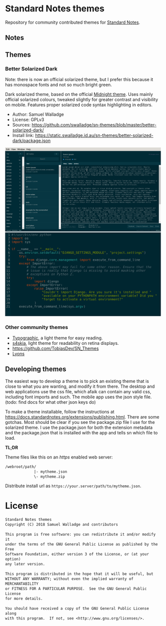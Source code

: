 
# Standard Notes themes

Repository for community contributed themes for [Standard Notes](https://standardnotes.org/).

## Notes

## Themes

### Better Solarized Dark

Note: there is now an official solarized theme, but I prefer this because it has
monospace fonts and not so much bright green.

Dark solarized theme, based on the official [Midnight theme](https://standardnotes.org/extensions/midnight).
Uses mainly official solarized colours, tweaked slightly for greater contrast
and visibility on mobile.  Features proper solarized code syntax highlighting
in editors.

- Author: Samuel Walladge
- License: GPLv3
- Sources: <https://github.com/swalladge/sn-themes/blob/master/better-solarized-dark/>
- Install link: <https://static.swalladge.id.au/sn-themes/better-solarized-dark/package.json>

![screenshot](./images/solarized-dark-screenshot.png)
![screenshot with syntax highlighting](./images/solarized-dark-screenshot-syntax.png)


### Other community themes

- [Typographic](https://github.com/sancho-one/sn-themes), a light theme for easy reading.
- [s4skia](https://github.com/flowinho/s4skia), light theme for readability on retina displays.
- <https://github.com/TobiasDev/SN_Themes>
- [Lyons](https://github.com/jamesjlyons/Lyons)


## Developing themes

The easiest way to develop a theme is to pick an existing theme that is
close to what you are wanting, and modify it from there. The desktop and web
applications use the css file, which afaik can contain any valid css, including
font imports and such. The mobile app uses the json style file. (todo: find
docs for what other json keys do)


To make a theme installable, follow the instructions at
<https://docs.standardnotes.org/extensions/publishing.html>.  There are some
gotchas. Most should be clear if you see the package.zip file I use for the
solarized theme. I use the package.json for both the extension metadata and the
package.json that is installed with the app and tells sn which file to load.

__TL;DR__

Theme files like this on an _https_ enabled web server:

```
/webroot/path/
             |- mytheme.json
             \- mytheme.zip
```

Distribute install url as `https://your.server/path/to/mytheme.json`.



# License

    Standard Notes themes
    Copyright (C) 2018 Samuel Walladge and contributors

    This program is free software: you can redistribute it and/or modify it
    under the terms of the GNU General Public License as published by the Free
    Software Foundation, either version 3 of the License, or (at your option)
    any later version.

    This program is distributed in the hope that it will be useful, but
    WITHOUT ANY WARRANTY; without even the implied warranty of MERCHANTABILITY
    or FITNESS FOR A PARTICULAR PURPOSE.  See the GNU General Public License
    for more details.

    You should have received a copy of the GNU General Public License along
    with this program.  If not, see <http://www.gnu.org/licenses/>.
